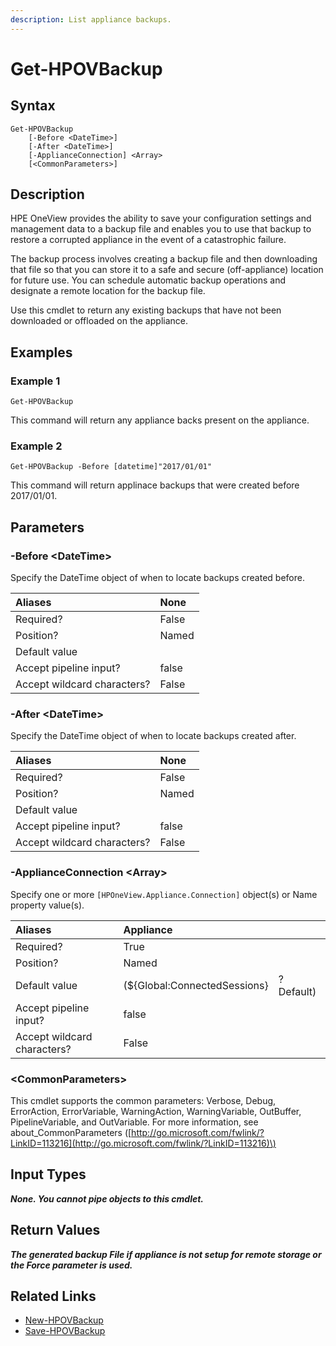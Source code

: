 ```yaml
---
description: List appliance backups.
---
```


# Get-HPOVBackup

## Syntax

```text
Get-HPOVBackup
    [-Before <DateTime>]
    [-After <DateTime>]
    [-ApplianceConnection] <Array>
    [<CommonParameters>]
```

## Description

HPE OneView provides the ability to save your configuration settings and management data to a backup file and enables you to use that backup to restore a corrupted appliance in the event of a catastrophic failure.

The backup process involves creating a backup file and then downloading that file so that you can store it to a safe and secure \(off-appliance\) location for future use. You can schedule automatic backup operations and designate a remote location for the backup file.

Use this cmdlet to return any existing backups that have not been downloaded or offloaded on the appliance.

## Examples

### Example 1

```text
Get-HPOVBackup
```

This command will return any appliance backs present on the appliance.

### Example 2

```text
Get-HPOVBackup -Before [datetime]"2017/01/01"
```

This command will return applinace backups that were created before 2017/01/01.

## Parameters

### -Before &lt;DateTime&gt;

Specify the DateTime object of when to locate backups created before.

| Aliases | None |
| :--- | :--- |
| Required? | False |
| Position? | Named |
| Default value |  |
| Accept pipeline input? | false |
| Accept wildcard characters? | False |

### -After &lt;DateTime&gt;

Specify the DateTime object of when to locate backups created after.

| Aliases | None |
| :--- | :--- |
| Required? | False |
| Position? | Named |
| Default value |  |
| Accept pipeline input? | false |
| Accept wildcard characters? | False |

### -ApplianceConnection &lt;Array&gt;

Specify one or more `[HPOneView.Appliance.Connection]` object\(s\) or Name property value\(s\).

| Aliases | Appliance |  |
| :--- | :--- | :--- |
| Required? | True |  |
| Position? | Named |  |
| Default value | \(${Global:ConnectedSessions} | ? Default\) |
| Accept pipeline input? | false |  |
| Accept wildcard characters? | False |  |

### &lt;CommonParameters&gt;

This cmdlet supports the common parameters: Verbose, Debug, ErrorAction, ErrorVariable, WarningAction, WarningVariable, OutBuffer, PipelineVariable, and OutVariable. For more information, see about\_CommonParameters \([http://go.microsoft.com/fwlink/?LinkID=113216](http://go.microsoft.com/fwlink/?LinkID=113216)\)

## Input Types

_**None. You cannot pipe objects to this cmdlet.**_

## Return Values

_**The generated backup File if appliance is not setup for remote storage or the Force parameter is used.**_

## Related Links

* [New-HPOVBackup](new-hpovbackup.md)
* [Save-HPOVBackup](save-hpovbackup.md)

